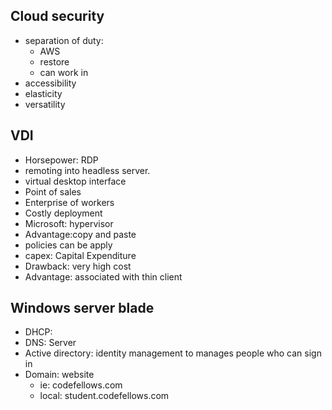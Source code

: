 

## Cloud security
- separation of duty:
    - AWS
    - restore
    - can work in 
- accessibility
- elasticity
- versatility

## VDI
- Horsepower: RDP
- remoting into headless server.
- virtual desktop interface
- Point of sales
- Enterprise of workers 
- Costly deployment
- Microsoft: hypervisor
- Advantage:copy and paste
- policies can be apply
- capex: Capital Expenditure
- Drawback: very high cost
- Advantage: associated with thin client 

## Windows server blade
- DHCP:
- DNS: Server
- Active directory: identity management to manages people who can sign in 
- Domain: website 
    - ie: codefellows.com
    - local: student.codefellows.com